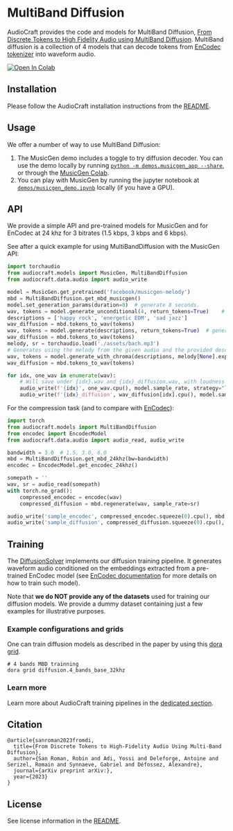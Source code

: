 # MultiBand Diffusion

AudioCraft provides the code and models for MultiBand Diffusion, [From Discrete Tokens to High Fidelity Audio using MultiBand Diffusion][arxiv].
MultiBand diffusion is a collection of 4 models that can decode tokens from
<a href="https://github.com/facebookresearch/encodec">EnCodec tokenizer</a> into waveform audio.

<a target="_blank" href="https://colab.research.google.com/drive/1JlTOjB-G0A2Hz3h8PK63vLZk4xdCI5QB?usp=sharing">
  <img src="https://colab.research.google.com/assets/colab-badge.svg" alt="Open In Colab"/>
</a>
<br>


## Installation

Please follow the AudioCraft installation instructions from the [README](../README.md).


## Usage

We offer a number of way to use MultiBand Diffusion:
1. The MusicGen demo includes a toggle to try diffusion decoder. You can use the demo locally by running [`python -m demos.musicgen_app --share`](../demos/musicgen_app.py), or through the [MusicGen Colab](https://colab.research.google.com/drive/1JlTOjB-G0A2Hz3h8PK63vLZk4xdCI5QB?usp=sharing).
2. You can play with MusicGen by running the jupyter notebook at [`demos/musicgen_demo.ipynb`](../demos/musicgen_demo.ipynb) locally (if you have a GPU).

## API

We provide a simple API and pre-trained models for MusicGen and for EnCodec at 24 khz for 3 bitrates (1.5 kbps, 3 kbps and 6 kbps).

See after a quick example for using MultiBandDiffusion with the MusicGen API:

```python
import torchaudio
from audiocraft.models import MusicGen, MultiBandDiffusion
from audiocraft.data.audio import audio_write

model = MusicGen.get_pretrained('facebook/musicgen-melody')
mbd = MultiBandDiffusion.get_mbd_musicgen()
model.set_generation_params(duration=8)  # generate 8 seconds.
wav, tokens = model.generate_unconditional(4, return_tokens=True)    # generates 4 unconditional audio samples and keep the tokens for MBD generation
descriptions = ['happy rock', 'energetic EDM', 'sad jazz']
wav_diffusion = mbd.tokens_to_wav(tokens)
wav, tokens = model.generate(descriptions, return_tokens=True)  # generates 3 samples and keep the tokens.
wav_diffusion = mbd.tokens_to_wav(tokens)
melody, sr = torchaudio.load('./assets/bach.mp3')
# Generates using the melody from the given audio and the provided descriptions, returns audio and audio tokens.
wav, tokens = model.generate_with_chroma(descriptions, melody[None].expand(3, -1, -1), sr, return_tokens=True)
wav_diffusion = mbd.tokens_to_wav(tokens)

for idx, one_wav in enumerate(wav):
    # Will save under {idx}.wav and {idx}_diffusion.wav, with loudness normalization at -14 db LUFS for comparing the methods.
    audio_write(f'{idx}', one_wav.cpu(), model.sample_rate, strategy="loudness", loudness_compressor=True)
    audio_write(f'{idx}_diffusion', wav_diffusion[idx].cpu(), model.sample_rate, strategy="loudness", loudness_compressor=True)
```

For the compression task (and to compare with [EnCodec](https://github.com/facebookresearch/encodec)):

```python
import torch
from audiocraft.models import MultiBandDiffusion
from encodec import EncodecModel
from audiocraft.data.audio import audio_read, audio_write

bandwidth = 3.0  # 1.5, 3.0, 6.0
mbd = MultiBandDiffusion.get_mbd_24khz(bw=bandwidth)
encodec = EncodecModel.get_encodec_24khz()

somepath = ''
wav, sr = audio_read(somepath)
with torch.no_grad():
    compressed_encodec = encodec(wav)
    compressed_diffusion = mbd.regenerate(wav, sample_rate=sr)

audio_write('sample_encodec', compressed_encodec.squeeze(0).cpu(), mbd.sample_rate, strategy="loudness", loudness_compressor=True)
audio_write('sample_diffusion', compressed_diffusion.squeeze(0).cpu(), mbd.sample_rate, strategy="loudness", loudness_compressor=True)
```


## Training

The [DiffusionSolver](../audiocraft/solvers/diffusion.py) implements our diffusion training pipeline.
It generates waveform audio conditioned on the embeddings extracted from a pre-trained EnCodec model
(see [EnCodec documentation](./ENCODEC.md) for more details on how to train such model).

Note that **we do NOT provide any of the datasets** used for training our diffusion models.
We provide a dummy dataset containing just a few examples for illustrative purposes.

### Example configurations and grids

One can train diffusion models as described in the paper by using this [dora grid](../audiocraft/grids/diffusion/4_bands_base_32khz.py).
```shell
# 4 bands MBD trainning
dora grid diffusion.4_bands_base_32khz
```

### Learn more

Learn more about AudioCraft training pipelines in the [dedicated section](./TRAINING.md).


## Citation

```
@article{sanroman2023fromdi,
  title={From Discrete Tokens to High-Fidelity Audio Using Multi-Band Diffusion},
  author={San Roman, Robin and Adi, Yossi and Deleforge, Antoine and Serizel, Romain and Synnaeve, Gabriel and Défossez, Alexandre},
  journal={arXiv preprint arXiv:},
  year={2023}
}
```


## License

See license information in the [README](../README.md).


[arxiv]: https://dl.fbaipublicfiles.com/encodec/Diffusion/paper.pdf
[mbd_samples]: https://ai.honu.io/papers/mbd/
